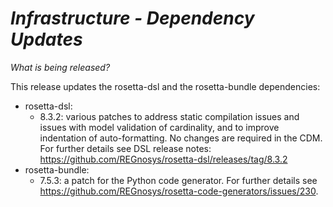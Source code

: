 # *Infrastructure - Dependency Updates*

_What is being released?_

This release updates the rosetta-dsl and the rosetta-bundle dependencies:

- rosetta-dsl:
    - 8.3.2: various patches to address static compilation issues and issues with model validation of cardinality, and to improve indentation of auto-formatting. No changes are required in the CDM. For further details see DSL release notes: https://github.com/REGnosys/rosetta-dsl/releases/tag/8.3.2
- rosetta-bundle:
    - 7.5.3: a patch for the Python code generator. For further details see https://github.com/REGnosys/rosetta-code-generators/issues/230. 
